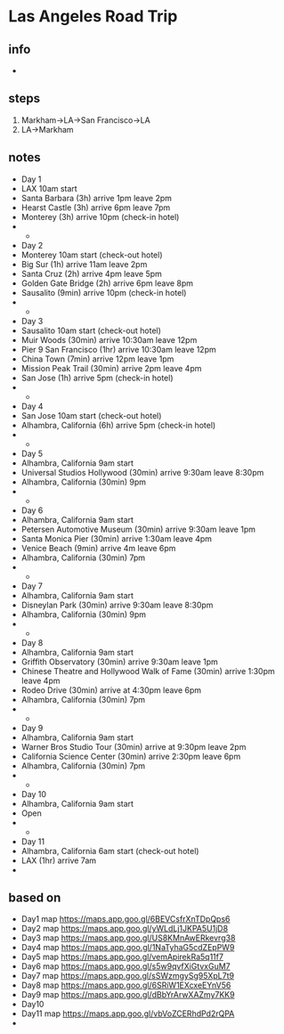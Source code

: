 # Las Angeles Road Trip  

## info  
* 

## steps  
1. Markham->LA->San Francisco->LA
2. LA->Markham

## notes  
*  Day 1
*  LAX 10am start
*  Santa Barbara (3h) arrive 1pm leave 2pm
*  Hearst Castle (3h) arrive 6pm leave 7pm
*  Monterey (3h) arrive 10pm (check-in hotel)
*  *
*  Day 2
*  Monterey 10am start (check-out hotel)
*  Big Sur (1h) arrive 11am leave 2pm
*  Santa Cruz (2h) arrive 4pm leave 5pm
*  Golden Gate Bridge (2h) arrive 6pm leave 8pm
*  Sausalito (9min) arrive 10pm (check-in hotel)
*  *
*  Day 3
*  Sausalito 10am start (check-out hotel)
*  Muir Woods (30min) arrive 10:30am leave 12pm
*  Pier 9 San Francisco (1hr) arrive 10:30am leave 12pm
*  China Town (7min) arrive 12pm leave 1pm
*  Mission Peak Trail (30min) arrive 2pm leave 4pm
*  San Jose (1h) arrive 5pm (check-in hotel)
*  *
*  Day 4
*  San Jose 10am start (check-out hotel)
*  Alhambra, California (6h) arrive 5pm (check-in hotel)
*  *
*  Day 5
*  Alhambra, California 9am start
*  Universal Studios Hollywood (30min) arrive 9:30am leave 8:30pm
*  Alhambra, California (30min) 9pm
*  *
*  Day 6
*  Alhambra, California 9am start
*  Petersen Automotive Museum (30min) arrive 9:30am leave 1pm
*  Santa Monica Pier (30min) arrive 1:30am leave 4pm
*  Venice Beach (9min) arrive 4m leave 6pm
*  Alhambra, California (30min) 7pm
*  * 
*  Day 7
*  Alhambra, California 9am start
*  Disneylan Park (30min) arrive 9:30am leave 8:30pm
*  Alhambra, California (30min) 9pm
*  *
*  Day 8
*  Alhambra, California 9am start
*  Griffith Observatory (30min) arrive 9:30am leave 1pm
*  Chinese Theatre and Hollywood Walk of Fame (30min) arrive 1:30pm leave 4pm
*  Rodeo Drive (30min) arrive at 4:30pm leave 6pm
*  Alhambra, California (30min) 7pm
*  *
*  Day 9
*  Alhambra, California 9am start
*  Warner Bros Studio Tour (30min) arrive at 9:30pm leave 2pm 
*  California Science Center (30min) arrive 2:30pm leave 6pm
*  Alhambra, California (30min) 7pm
*  *
*  Day 10
*  Alhambra, California 9am start
*  Open
*  *
*  Day 11
*  Alhambra, California 6am start (check-out hotel)
*  LAX (1hr) arrive 7am
*  

## based on  
*  Day1 map https://maps.app.goo.gl/6BEVCsfrXnTDpQps6  
*  Day2 map https://maps.app.goo.gl/yWLdLj1JKPA5U1jD8  
*  Day3 map https://maps.app.goo.gl/US8KMnAwERkevrg38  
*  Day4 map https://maps.app.goo.gl/1NaTyhaG5cdZEpPW9 
*  Day5 map https://maps.app.goo.gl/vemApirekRa5q11f7  
*  Day6 map https://maps.app.goo.gl/s5w9qvfXiGtvxGuM7  
*  Day7 map https://maps.app.goo.gl/sSWzmgySg95XpL7t9  
*  Day8 map https://maps.app.goo.gl/6SRiW1EXcxeEYnV56  
*  Day9 map https://maps.app.goo.gl/dBbYrArwXAZmy7KK9 
*  Day10
*  Day11 map https://maps.app.goo.gl/vbVoZCERhdPd2rQPA 
*  
